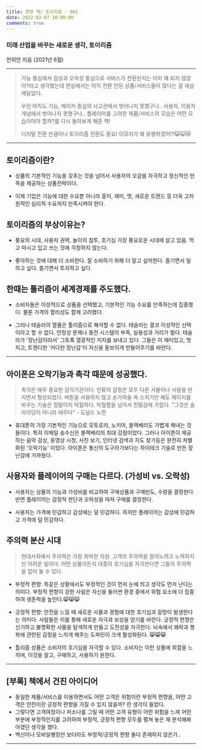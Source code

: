 ```yaml
---
title: 경영 책/ 토이리즘 - B02
date: 2022-02-07 10:00:00
comments: true
---
```


### 미래 산업을 바꾸는 새로운 생각, 토이리즘 
천위안 지음 (2021년 6월)

---

> 기능 중심에서 감성과 오락성 중심으로 서비스가 전환된지는 이미 꽤 되지 않았어?라고 생각했는데 현실에서는 아직 전환 안된 상품/서비스들이 많다는 걸 새삼 깨달았다. 
>
> 우린 아직도 기능, 메이커 중심의 사고관에서 벗어나지 못했구나.. 사용자, 이용자 개념에서 벗어나지 못했구나.. 플레이어를 고려한 제품/서비스의 모습은 어떤 모습이어야 할까?를 다시 돌아보게 해준 책! 
>
> 디지털 전환 만큼이나 토이리즘 전환도 중요! 이모지가 왜 유행하겠어!?😺🙀😿


---

## 토이리즘이란?

 - 상품의 기본적인 기능을 갖추는 것을 넘어서 사용자의 오감을 자극하고 정신적인 만족을 제공하는 상품전략이다. 

 - 이제 기업은 기능에 대한 수요뿐 아니라 흥미, 재미, 멋, 새로운 트렌드 등 더욱 고차원적인 심리적 수요까지 만족시켜야 한다.

## 토이리즘의 부상이유는?

- 풍요의 시대, 사용자 권력, 놀이의 침투, 호기심
가장 풍요로운 시대에 살고 있음. 먹고 마시고 입고 쓰는 것에 걱정하지 않는다. 

- 좋아하는 것에 대해 더 소비한다. 잘 소비하기 위해 더 알고 싶어한다. 즐기면서 일하고 싶다. 즐기면서 투자하고 싶다.

## 한때는 툴리즘이 세계경제를 주도했다. 

- 소비자들은 이성적으로 상품을 선택했고, 기본적인 기능 수요를 만족하는데 집중했다. 물론 가격의 합리성도 함께 고려했다. 

- 그러나 테슬라의 열품은 툴리즘으로 해석할 수 없다. 테슬라는 결코 이성적인 선택이라고 할 수 없다. 안정성 문제나 충전 시스템의 부족, 실용성과 거리가 멀다. 테슬라가 '장난감이라서' 그토록 열광적인 지지를 보내고 있다. 그들은 이 재미있고, 멋지고, 트렌디한 '커다란 장난감'이 자신을 돋보이게 만들어주기를 바란다.

---

## 아이폰은 오락기능과 촉각 때문에 성공했다.

> 촉각은 매우 중요한 감각기관이다. 인류의 감정은 모두 다른 사물이나 사람을 만지면서 형성되었다. 버튼을 사용하지 않고 손가락을 쓱 스치기만 해도 페이지를 바꾸는 기술은 정말이지 탁월하다. 
> 탁월함을 넘어서 친밀감에 가깝다. "그것은 슬라이딩이 아니라 애무다" - 도널드 노먼

- 휴대폰의 가장 기본적인 기능으로 모토로라, 노키아, 블랙베리도 가볍게 해내는 것들이다. 특히 이메일 송수신은 블랙베리의 최대 강점이었다. 그러나 아이폰이 제공하는 음악 감상, 동영상 시청, 사진 보기, 인터넷 검색과 지도 찾기등은 완전히 차별화된 '오락기능' 이었다. 아이폰은 통신의 도구라기보다는 하이테크 기술로 만든 장난감에 가까웠다.

## 사용자와 플레이어의 구매는 다르다. (가성비 vs. 오락성)

- 사용자는 상품의 기능과 가성비를 비교하여 구매상품과 구매빈도, 수량을 결정한다. 반면 플레이어는 감정적 판단과 오락성을 따져 구매를 결정한다.

- 사용자는 가격에 민감하고 감성에는 덜 민감하다. 하지만 플레이어는 감성에 민감하고 가격에 덜 민감하다.

## 주의력 분산 시대

> 현대사회에서 주의력은 가장 희박한 자원. 고객의 주의력을 끌어노려고 노력하지만 어려운 일이다. 어떤 상품이든지 대중의 호기심을 자극한다면 그들의 주의력을 잡아 둘 수 있다. 

- 부정적 편향: 똑같은 상황에서도 부정적인 것이 먼저 눈에 띄고 생각도 먼저 난다는 의미다. 부정적 편향이 강한 사람은 자신을 둘러싼 환경 중에서 위험 요소에 더 집중하여 생존력을 높인다.😸😸😸

- 긍정적 편향: 안전을 느낄 때 새로운 사물과 경험에 대한 호기심과 갈망이 발생한다는 의미다. 사람들은 이를 통해 새로운 자극과 보상을 얻기를 바란다. 긍정적 편향은 신기하고 불명확한 사물을 탐색하게 만들고 도전성을 자극한다. 뇌속에서 쾌락과 행복에 관련된 감정을 느끼게 해주는 도파민이 크게 활성화된다. 😸😸😸

- 툴리즘 상품은 소비자의 호기심을 자극할 수 있다. 소비자는 이런 상품에 희열을 느끼며, 이것을 알고, 구매하고, 사용하기 원한다.

---

## [부록] 책에서 건진 아이디어

- 동일한 제품/서비스를 이용하면서도 어떤 고객은 위험이란 부정적 편향을, 어떤 고객은 안전이란 긍정적 편향을 가질 수 있지 않을까? 란 생각이 들었다.
- 그렇다면 고객여정이나 퍼소나를 그릴 때 어떤 고객 유형이 어떤 위험을 느껴 어떤 부분에 부정적인지를 고려하여 부정적, 긍정적 편향 모두를 펼쳐 놓은 채 분석해봐야겠단 생각을 했다.
- 백신이나 모바일뱅킹만 보더라도 부정적/긍정적 편향 둘다 존재하지 않은가..


---

